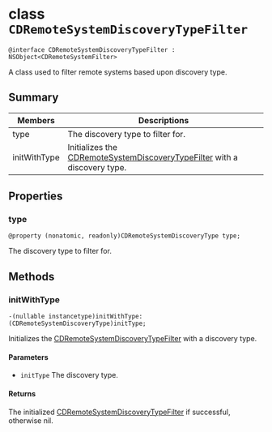 # class `CDRemoteSystemDiscoveryTypeFilter` 

```
@interface CDRemoteSystemDiscoveryTypeFilter : NSObject<CDRemoteSystemFilter>
```  

A class used to filter remote systems based upon discovery type.

## Summary

 Members                        | Descriptions                                
--------------------------------|---------------------------------------------
type | The discovery type to filter for.
initWithType | Initializes the [CDRemoteSystemDiscoveryTypeFilter]( ) with a discovery type.

## Properties

### type
`@property (nonatomic, readonly)CDRemoteSystemDiscoveryType type;`

The discovery type to filter for.

## Methods

### initWithType
`-(nullable instancetype)initWithType:(CDRemoteSystemDiscoveryType)initType;`

Initializes the [CDRemoteSystemDiscoveryTypeFilter]( ) with a discovery type.

#### Parameters
* `initType` The discovery type. 

#### Returns
The initialized [CDRemoteSystemDiscoveryTypeFilter](#interface_c_d_remote_system_discovery_type_filter) if successful, otherwise nil.